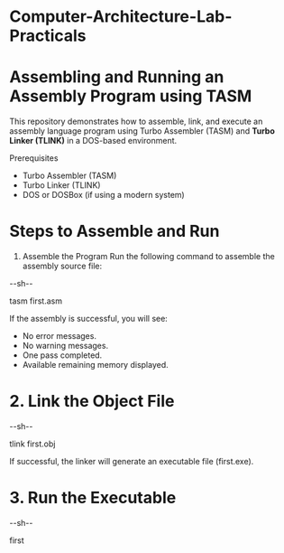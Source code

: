 # Computer-Architecture-Lab-Practicals


# Assembling and Running an Assembly Program using TASM

This repository demonstrates how to assemble, link, and execute an assembly language program using Turbo Assembler (TASM) and **Turbo Linker (TLINK)** in a DOS-based environment.

Prerequisites
- Turbo Assembler (TASM)
- Turbo Linker (TLINK)
- DOS or DOSBox (if using a modern system)

# Steps to Assemble and Run

1. Assemble the Program
Run the following command to assemble the assembly source file:

--sh--  

tasm first.asm

If the assembly is successful, you will see:

- No error messages.
- No warning messages.
- One pass completed.
- Available remaining memory displayed.

# 2. Link the Object File

--sh--  

tlink first.obj

If successful, the linker will generate an executable file (first.exe).

# 3. Run the Executable

--sh--  

first
